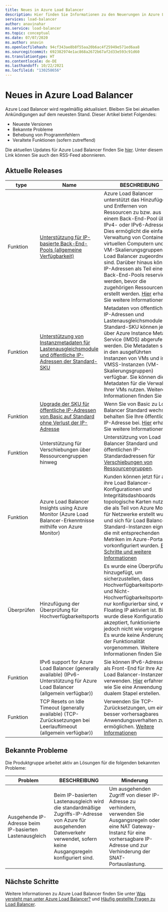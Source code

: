 ```yaml
---
title: Neues in Azure Load Balancer
description: Hier finden Sie Informationen zu den Neuerungen in Azure Load Balancer, z. B. aktuelle Versionshinweise, bekannte Probleme, Fehlerbehebungen, veraltete Funktionen und anstehende Änderungen.
services: load-balancer
author: anavinahar
ms.service: load-balancer
ms.topic: conceptual
ms.date: 07/07/2020
ms.author: anavin
ms.openlocfilehash: 94cf343ae8b8f55aa20b6ac4f25949e571ed6aa8
ms.sourcegitcommit: 692382974e1ac868a2672b67af2d33e593c91d60
ms.translationtype: HT
ms.contentlocale: de-DE
ms.lasthandoff: 10/22/2021
ms.locfileid: "130258656"
---
```

# <a name="whats-new-in-azure-load-balancer"></a>Neues in Azure Load Balancer

Azure Load Balancer wird regelmäßig aktualisiert. Bleiben Sie bei aktuellen Ankündigungen auf dem neuesten Stand. Dieser Artikel bietet Folgendes:

- Neueste Versionen
- Bekannte Probleme
- Behebung von Programmfehlern
- Veraltete Funktionen (sofern zutreffend)

Die aktuellen Updates für Azure Load Balancer finden Sie [hier](https://azure.microsoft.com/updates/?category=networking&query=load%20balancer). Unter diesem Link können Sie auch den RSS-Feed abonnieren.

## <a name="recent-releases"></a>Aktuelle Releases

| type |Name |BESCHREIBUNG  |Hinzufügedatum  |
| ------ |---------|---------|---------|
| Funktion | [Unterstützung für IP-basierte Back-End-Pools (allgemeine Verfügbarkeit)](https://azure.microsoft.com/updates/iplbga/) | Azure Load Balancer unterstützt das Hinzufügen und Entfernen von Ressourcen zu bzw. aus einem Back-End-Pool über IPv4- oder IPv6-Adressen. Dies ermöglicht die einfache Verwaltung von Containern, virtuellen Computern und VM-Skalierungsgruppen, die Load Balancer zugeordnet sind. Darüber hinaus können IP-Adressen als Teil eines Back-End-Pools reserviert werden, bevor die zugehörigen Ressourcen erstellt werden. [Hier](backend-pool-management.md) erhalten Sie weitere Informationen.|März 2021 |
| Funktion | [Unterstützung von Instanzmetadaten für Lastenausgleichsmodule und öffentliche IP-Adressen der Standard-SKU](https://azure.microsoft.com/updates/standard-load-balancer-and-ip-addresses-metadata-now-available-through-azure-instance-metadata-service-imds/)|Metadaten von öffentlichen IP-Adressen und Lastenausgleichsmodulen der Standard-SKU können jetzt über Azure Instance Metadata Service (IMDS) abgerufen werden. Die Metadaten sind in den ausgeführten Instanzen von VMs und in VMSS-Instanzen (VM-Skalierungsgruppen) verfügbar. Sie können die Metadaten für die Verwaltung Ihrer VMs nutzen. Weitere Informationen finden Sie [hier](instance-metadata-service-load-balancer.md).| Februar 2021 |
| Funktion | [Upgrade der SKU für öffentliche IP-Adressen von Basic auf Standard ohne Verlust der IP-Adresse](https://azure.microsoft.com/updates/public-ip-sku-upgrade-generally-available/) | Wenn Sie von Basic zu Load Balancer Standard wechseln, behalten Sie Ihre öffentliche IP-Adresse bei. [Hier](../virtual-network/ip-services/public-ip-upgrade-portal.md) erhalten Sie weitere Informationen.| Januar 2021|
| Funktion | Unterstützung für Verschiebungen über Ressourcengruppen hinweg | Unterstützung von Load Balancer Standard und öffentlichen IP-Standardadressen für [Verschiebungen von Ressourcengruppen](https://azure.microsoft.com/updates/standard-resource-group-move/). | Oktober 2020 |
| Funktion| Azure Load Balancer Insights using Azure Monitor (Azure Load Balancer-Erkenntnisse mithilfe von Azure Monitor) | Kunden können jetzt für alle ihre Load Balancer-Konfigurationen und Integritätsdashboards topologische Karten nutzen, die als Teil von Azure Monitor für Netzwerke erstellt wurden und sich für Load Balancer Standard-Instanzen eignen, die mit entsprechenden Metriken im Azure-Portal vorkonfiguriert wurden. [Erste Schritte und weitere Informationen](https://azure.microsoft.com/blog/introducing-azure-load-balancer-insights-using-azure-monitor-for-networks/) | Juni 2020 |
| Überprüfen | Hinzufügung der Überprüfung für Hochverfügbarkeitsports | Es wurde eine Überprüfung hinzugefügt, um sicherzustellen, dass Hochverfügbarkeitsportregeln und Nicht-Hochverfügbarkeitsportregeln nur konfigurierbar sind, wenn Floating IP aktiviert ist. Bisher wurde diese Konfiguration akzeptiert, funktionierte jedoch nicht wie vorgesehen. Es wurde keine Änderung an der Funktionalität vorgenommen. Weitere Informationen finden Sie [hier](load-balancer-ha-ports-overview.md#limitations).| Juni 2020 |
| Funktion| IPv6 support for Azure Load Balancer (generally available) (IPv6-Unterstützung für Azure Load Balancer (allgemein verfügbar)) | Sie können IPv6-Adressen als Front-End für Ihre Azure Load Balancer-Instanzen verwenden. [Hier](./virtual-network-ipv4-ipv6-dual-stack-standard-load-balancer-powershell.md) erfahren Sie, wie Sie eine Anwendung mit dualem Stapel erstellen. |April 2020|
| Funktion| TCP Resets on Idle Timeout (generally available) (TCP-Zurücksetzungen bei Leerlauftimeout (allgemein verfügbar))| Verwenden Sie TCP-Zurücksetzungen, um ein besser vorhersagbares Anwendungsverhalten zu ermöglichen. [Weitere Informationen](load-balancer-tcp-reset.md)| Februar 2020 |

## <a name="known-issues"></a>Bekannte Probleme

Die Produktgruppe arbeitet aktiv an Lösungen für die folgenden bekannten Probleme:

|Problem |BESCHREIBUNG  |Minderung  |
| ---------- |---------|---------|
| Ausgehende IP-Adresse beim IP-basierten Lastenausgleich | Beim IP-basierten Lastenausgleich wird die standardmäßige Zugriffs-IP-Adresse von Azure für ausgehenden Datenverkehr verwendet, sofern keine Ausgangsregeln konfiguriert sind. | Um ausgehenden Zugriff von dieser IP-Adresse zu verhindern, verwenden Sie Ausgangsregeln oder eine NAT Gateway-Instanz für eine vorhersagbare IP-Adresse und zur Verhinderung der SNAT-Portauslastung. |

  

## <a name="next-steps"></a>Nächste Schritte

Weitere Informationen zu Azure Load Balancer finden Sie unter [Was versteht man unter Azure Load Balancer?](load-balancer-overview.md) und [Häufig gestellte Fragen zu Load Balancer](load-balancer-faqs.yml).